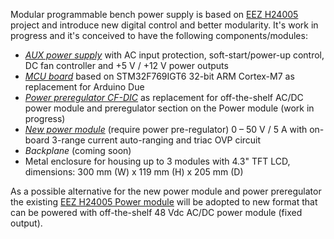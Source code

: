 Modular programmable bench power supply is based on [EEZ H24005](https://github.com/eez-open/psu-hw) project and introduce new digital control and better modularity. It's work in progress and it's conceived to have the following components/modules:

* _[AUX power supply](https://github.com/eez-open/modular-psu/tree/master/aux-ps)_ with AC input protection, soft-start/power-up control, DC fan controller and +5 V / +12 V power outputs
* _[MCU board](https://github.com/eez-open/modular-psu/tree/master/mcu)_ based on STM32F769IGT6 32-bit ARM Cortex-M7 as replacement for Arduino Due
* _[Power preregulator CF-DIC](https://github.com/eez-open/CF-DIC)_ as replacement for off-the-shelf AC/DC power module and preregulator section on the Power module  (work in progress)
* _[New power module](https://github.com/eez-open/modular-psu/tree/master/dcp505)_ (require power pre-regulator) 0 – 50 V / 5 A with on-board  3-range current auto-ranging and triac OVP circuit
* _Backplane_ (coming soon)
* Metal enclosure for housing up to 3 modules with 4.3" TFT LCD, dimensions: 300 mm (W) x 119 mm (H) x 205 mm (D)

As a possible alternative for the new power module and power preregulator the existing [EEZ H24005 Power module](https://github.com/eez-open/psu-hw/tree/master/Power%20board) will be adopted to new format that can be powered with off-the-shelf 48 Vdc AC/DC power module (fixed output).
